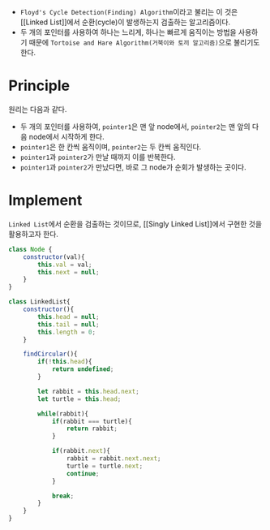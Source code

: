 - `Floyd's Cycle Detection(Finding) Algorithm`이라고 불리는 이 것은 [[Linked List]]에서 순환(cycle)이 발생하는지 검출하는 알고리즘이다.
- 두 개의 포인터를 사용하여 하나는 느리게, 하나는 빠르게 움직이는 방법을 사용하기 때문에 `Tortoise and Hare Algorithm(거북이와 토끼 알고리즘)`으로 불리기도 한다.
# Principle
원리는 다음과 같다.

- 두 개의 포인터를 사용하여, `pointer1`은 맨 앞 node에서, `pointer2`는 맨 앞의 다음 node에서 시작하게 한다.
- `pointer1`은 한 칸씩 움직이며, `pointer2`는 두 칸씩 움직인다.
- `pointer1`과 `pointer2`가 만날 때까지 이를 반복한다.
- `pointer1`과 `pointer2`가 만났다면, 바로 그 node가 순회가 발생하는 곳이다.

# Implement
`Linked List`에서 순환을 검출하는 것이므로, [[Singly Linked List]]에서 구현한 것을 활용하고자 한다.

```js
class Node {
	constructor(val){
		this.val = val;
		this.next = null;
	}
}

class LinkedList{
	constructor(){
		this.head = null;
		this.tail = null;
		this.length = 0;
	}

	findCircular(){
		if(!this.head){
			return undefined;
		}

		let rabbit = this.head.next;
		let turtle = this.head;

		while(rabbit){
			if(rabbit === turtle){
				return rabbit;
			}

			if(rabbit.next){
				rabbit = rabbit.next.next;
				turtle = turtle.next;
				continue;
			}

			break;
		}
	}
}
```